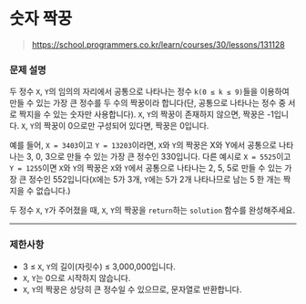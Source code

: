 # 숫자 짝꿍

> https://school.programmers.co.kr/learn/courses/30/lessons/131128

### 문제 설명

두 정수 `X`, `Y`의 임의의 자리에서 공통으로 나타나는 정수 `k(0 ≤ k ≤ 9)`들을 이용하여 만들 수 있는 가장 큰 정수를 두 수의 짝꿍이라 합니다(단, 공통으로 나타나는 정수 중 서로 짝지을 수 있는 숫자만 사용합니다). `X`, `Y`의 짝꿍이 존재하지 않으면, 짝꿍은 -1입니다. `X`, `Y`의 짝꿍이 0으로만 구성되어 있다면, 짝꿍은 0입니다.  

예를 들어, `X = 3403`이고 `Y = 13203`이라면, `X`와 `Y`의 짝꿍은 X와 Y에서 공통으로 나타나는 3, 0, 3으로 만들 수 있는 가장 큰 정수인 330입니다. 다른 예시로 `X = 5525`이고 `Y = 1255`이면 `X`와 `Y`의 짝꿍은 `X`와 `Y`에서 공통으로 나타나는 2, 5, 5로 만들 수 있는 가장 큰 정수인 552입니다(`X`에는 5가 3개, `Y`에는 5가 2개 나타나므로 남는 5 한 개는 짝 지을 수 없습니다.)  

두 정수 `X`, `Y`가 주어졌을 때, `X`, `Y`의 짝꿍을 `return`하는 `solution` 함수를 완성해주세요.

-----

### 제한사항

- 3 ≤ `X`, `Y`의 길이(자릿수) ≤ 3,000,000입니다.
- `X`, `Y`는 0으로 시작하지 않습니다.
- `X`, `Y`의 짝꿍은 상당히 큰 정수일 수 있으므로, 문자열로 반환합니다.
